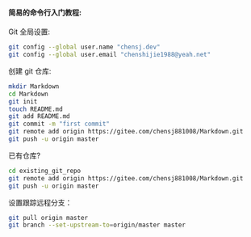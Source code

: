 #### 简易的命令行入门教程:

Git 全局设置:

```bash
git config --global user.name "chensj.dev"
git config --global user.email "chenshijie1988@yeah.net"
```

创建 git 仓库:

```bash
mkdir Markdown
cd Markdown
git init
touch README.md
git add README.md
git commit -m "first commit"
git remote add origin https://gitee.com/chensj881008/Markdown.git
git push -u origin master
```

已有仓库?

```bash
cd existing_git_repo
git remote add origin https://gitee.com/chensj881008/Markdown.git
git push -u origin master
```

设置跟踪远程分支：

```bash
git pull origin master
git branch --set-upstream-to=origin/master master
```

